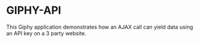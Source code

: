 # GIPHY-API

This Giphy application demonstrates how an AJAX call can yield data using an API key on a 3 party website.
